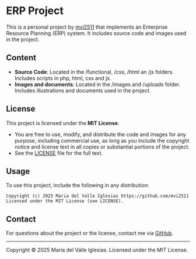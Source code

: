 # ERP Project

This is a personal project by [mvi2511](https://github.com/mvi2511) that implements an Enterprise Resource Planning (ERP) system. It includes source code and images used in the project.

## Content

- **Source Code**: Located in the /functional, /css, /html an /js folders. Includes scripts in php, html, css and js.
- **Images and documents**: Located in the /images and /uploads folder. Includes illustrations and documents used in the project.

## License

This project is licensed under the **MIT License**.

- You are free to use, modify, and distribute the code and images for any purpose, including commercial use, as long as you include the copyright notice and license text in all copies or substantial portions of the project.
- See the [LICENSE](./LICENSE) file for the full text.

## Usage

To use this project, include the following in any distribution:
```
Copyright (c) 2025 Maria del Valle Iglesias https://github.com/mvi2511
Licensed under the MIT License (see LICENSE).
```

## Contact

For questions about the project or the license, contact me via [GitHub](https://github.com/mvi2511).

---
Copyright © 2025 Maria del Valle Iglesias. Licensed under the MIT License.